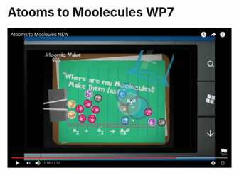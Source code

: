 Atooms to Moolecules WP7
===
[ ![](Screen%20Shot%202016-11-28%20at%202.40.02%20AM.png) ](https://youtu.be/Ddb_WVZlkZE)
